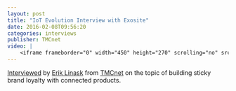 ```yaml
---
layout: post
title: "IoT Evolution Interview with Exosite"
date: 2016-02-08T09:56:20
categories: interviews
publisher: TMCnet
video: |
    <iframe frameborder="0" width="450" height="270" scrolling="no" src="http://www.tmcnet.com/tmc/videos/videoiframe.aspx?vid=11977&width=450&height=270"></iframe>
---
```


[Interviewed][ln1] by [Erik Linask][ln2] from [TMCnet][ln3] on the topic of building sticky brand loyalty with connected products.

[ln1]: http://www.tmcnet.com/tmc/videos/default.aspx?vid=11977
[ln2]: https://twitter.com/elinask
[ln3]: http://www.tmcnet.com/

